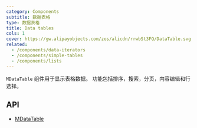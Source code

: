 ```yaml
---
category: Components
subtitle: 数据表格
type: 数据表格
title: Data tables
cols: 1
cover: https://gw.alipayobjects.com/zos/alicdn/rrwbSt3FQ/DataTable.svg
related:
  - /components/data-iterators
  - /components/simple-tables
  - /components/lists
---
```


`MDataTable` 组件用于显示表格数据。 功能包括排序，搜索，分页，内容编辑和行选择。

## API

- [MDataTable](/api/MDataTable)